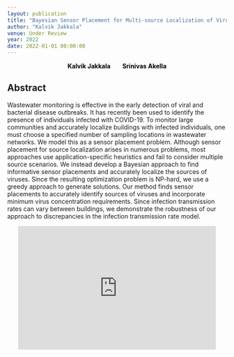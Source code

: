 ```yaml
---
layout: publication
title: "Bayesian Sensor Placement for Multi-source Localization of Viruses in Wastewater Networks"
author: "Kalvik Jakkala"
venue: Under Review
year: 2022
date: 2022-01-01 00:00:00
---
```


<p>
<center>
  <a href="https://webpages.uncc.edu/kjakkala"
   style="text-decoration: none"><b style="color:Black">Kalvik Jakkala</b></a>
   &nbsp;&nbsp;
  &nbsp;&nbsp;
  <a href="https://webpages.uncc.edu/sakella/"
   style="text-decoration: none"><b style="color:Black">Srinivas Akella</b></a>
</center>
</p>

## Abstract
Wastewater monitoring is effective in the early detection of viral and bacterial disease outbreaks. It has recently been used to identify the presence of individuals infected with COVID-19. To monitor large communities and accurately localize buildings with infected individuals, one must choose a specified number of sampling locations in wastewater networks. We model this as a sensor placement problem. Although sensor placement for source localization arises in numerous problems, most approaches use application-specific heuristics and fail to consider multiple source scenarios. We instead develop a Bayesian approach to find informative sensor placements and accurately localize the sources of viruses. Since the resulting optimization problem is NP-hard, we use a greedy approach to generate solutions. Our method finds sensor placements to accurately identify sources of viruses and incorporate minimum virus concentration requirements. Since infection transmission rates can vary between buildings, we demonstrate the robustness of our approach to discrepancies in the infection transmission rate model.

<style>
.yt {
  position: relative;
  display: block;
  width: 90%; /* width of iframe wrapper */
  height: 0;
  margin: auto;
  padding: 0% 0% 56.25%; /* 16:9 ratio */
  overflow: hidden;
}
.yt iframe {
  position: absolute;
  top: 0; bottom: 0; left: 0;
  width: 100%;
  height: 100%;
  border: 0;
}
</style>

<div class="yt">
  <iframe width="560" height="315" src="https://www.youtube.com/embed/6ZeMEhNGsQw" allowfullscreen></iframe>
</div>
